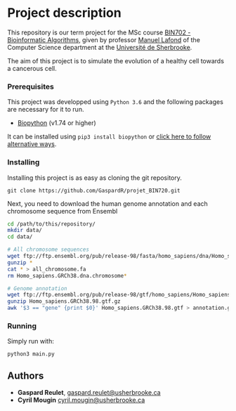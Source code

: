 # **Project description**

This repository is our term project for the MSc course [BIN702 - Bioinformatic Algorithms](https://www.usherbrooke.ca/admission/fiches-cours/BIN702/), given by professor [Manuel Lafond](http://info.usherbrooke.ca/mlafond/index.php) of the Computer Science department at the [Université de Sherbrooke](https://www.usherbrooke.ca/).

The aim of this project is to simulate the evolution of a healthy cell towards a cancerous cell.

### **Prerequisites**

This project was developped using `Python 3.6` and the following packages are
necessary for it to run.

- [Biopython](https://biopython.org/) (v1.74 or higher)

It can be installed using `pip3 install biopython` or [click here to follow alternative ways](https://biopython.org/wiki/Download).

### **Installing**

Installing this project is as easy as cloning the git repository.
```
git clone https://github.com/GaspardR/projet_BIN720.git
```

Next, you need to download the human genome annotation and each chromosome sequence from Ensembl
```bash
cd /path/to/this/repository/
mkdir data/
cd data/

# All chromosome sequences
wget ftp://ftp.ensembl.org/pub/release-98/fasta/homo_sapiens/dna/Homo_sapiens.GRCh38.dna.chromosome.*
gunzip *
cat * > all_chromosome.fa
rm Homo_sapiens.GRCh38.dna.chromosome*

# Genome annotation
wget ftp://ftp.ensembl.org/pub/release-98/gtf/homo_sapiens/Homo_sapiens.GRCh38.98.gtf.gz
gunzip Homo_sapiens.GRCh38.98.gtf.gz
awk '$3 == "gene" {print $0}' Homo_sapiens.GRCh38.98.gtf > annotation.gtf
```

### **Running**
Simply run with:
```
python3 main.py
```

## **Authors**
- **Gaspard Reulet**, <gaspard.reulet@usherbrooke.ca>
- **Cyril Mougin** <cyril.mougin@usherbrooke.ca>
